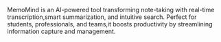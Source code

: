 MemoMind is an AI-powered tool transforming note-taking with real-time transcription,smart summarization, and intuitive search. Perfect for students, professionals, and teams,it boosts productivity by streamlining information capture and management.

